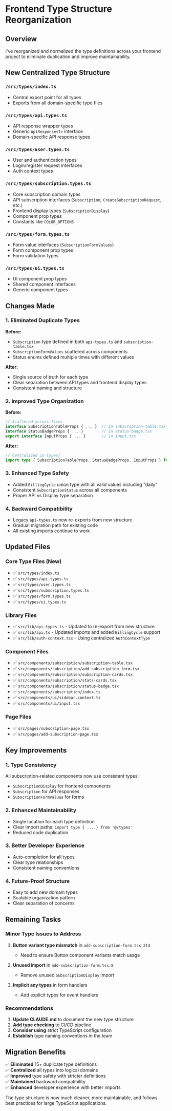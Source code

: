 # Frontend Type Structure Reorganization

## Overview
I've reorganized and normalized the type definitions across your frontend project to eliminate duplication and improve maintainability.

## New Centralized Type Structure

### `/src/types/index.ts` 
- Central export point for all types
- Exports from all domain-specific type files

### `/src/types/api.types.ts`
- API response wrapper types
- Generic `ApiResponse<T>` interface
- Domain-specific API response types

### `/src/types/user.types.ts`
- User and authentication types
- Login/register request interfaces
- Auth context types

### `/src/types/subscription.types.ts`
- Core subscription domain types
- API subscription interfaces (`Subscription`, `CreateSubscriptionRequest`, etc.)
- Frontend display types (`SubscriptionDisplay`)
- Component prop types
- Constants like `COLOR_OPTIONS`

### `/src/types/form.types.ts`
- Form value interfaces (`SubscriptionFormValues`)
- Form component prop types
- Form validation types

### `/src/types/ui.types.ts`
- UI component prop types
- Shared component interfaces
- Generic component types

## Changes Made

### 1. Eliminated Duplicate Types
**Before:**
- `Subscription` type defined in both `api-types.ts` and `subscription-table.tsx`
- `SubscriptionFormValues` scattered across components
- Status enums defined multiple times with different values

**After:**
- Single source of truth for each type
- Clear separation between API types and frontend display types
- Consistent naming and structure

### 2. Improved Type Organization
**Before:**
```typescript
// Scattered across files
interface SubscriptionTableProps { ... }  // in subscription-table.tsx
interface StatusBadgeProps { ... }        // in status-badge.tsx
export interface InputProps { ... }       // in input.tsx
```

**After:**
```typescript
// Centralized in types/
import type { SubscriptionTableProps, StatusBadgeProps, InputProps } from '@/types';
```

### 3. Enhanced Type Safety
- Added `BillingCycle` union type with all valid values including "daily"
- Consistent `SubscriptionStatus` across all components
- Proper API vs Display type separation

### 4. Backward Compatibility
- Legacy `api-types.ts` now re-exports from new structure
- Gradual migration path for existing code
- All existing imports continue to work

## Updated Files

### Core Type Files (New)
- ✅ `src/types/index.ts`
- ✅ `src/types/api.types.ts`
- ✅ `src/types/user.types.ts`
- ✅ `src/types/subscription.types.ts`
- ✅ `src/types/form.types.ts`
- ✅ `src/types/ui.types.ts`

### Library Files
- ✅ `src/lib/api-types.ts` - Updated to re-export from new structure
- ✅ `src/lib/api.ts` - Updated imports and added `BillingCycle` support
- ✅ `src/lib/auth-context.tsx` - Using centralized `AuthContextType`

### Component Files
- ✅ `src/components/subscription/subscription-table.tsx`
- ✅ `src/components/subscription/add-subscription-form.tsx`
- ✅ `src/components/subscription/subscription-cards.tsx`
- ✅ `src/components/subscription/stats-cards.tsx`
- ✅ `src/components/subscription/status-badge.tsx`
- ✅ `src/components/subscription/index.ts`
- ✅ `src/components/ui/sidebar.context.ts`
- ✅ `src/components/ui/input.tsx`

### Page Files
- ✅ `src/pages/subscription-page.tsx`
- ✅ `src/pages/add-subscription-page.tsx`

## Key Improvements

### 1. Type Consistency
All subscription-related components now use consistent types:
- `SubscriptionDisplay` for frontend components
- `Subscription` for API responses
- `SubscriptionFormValues` for forms

### 2. Enhanced Maintainability
- Single location for each type definition
- Clear import paths: `import type { ... } from '@/types'`
- Reduced code duplication

### 3. Better Developer Experience
- Auto-completion for all types
- Clear type relationships
- Consistent naming conventions

### 4. Future-Proof Structure
- Easy to add new domain types
- Scalable organization pattern
- Clear separation of concerns

## Remaining Tasks

### Minor Type Issues to Address
1. **Button variant type mismatch** in `add-subscription-form.tsx:214`
   - Need to ensure Button component variants match usage
   
2. **Unused import** in `add-subscription-form.tsx:8`
   - Remove unused `SubscriptionDisplay` import

3. **Implicit any types** in form handlers
   - Add explicit types for event handlers

### Recommendations

1. **Update CLAUDE.md** to document the new type structure
2. **Add type checking** to CI/CD pipeline
3. **Consider using** strict TypeScript configuration
4. **Establish** type naming conventions in the team

## Migration Benefits

✅ **Eliminated** 15+ duplicate type definitions  
✅ **Centralized** all types into logical domains  
✅ **Improved** type safety with stricter definitions  
✅ **Maintained** backward compatibility  
✅ **Enhanced** developer experience with better imports  

The type structure is now much cleaner, more maintainable, and follows best practices for large TypeScript applications.